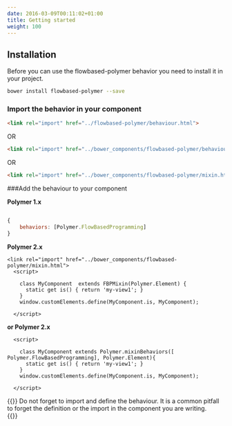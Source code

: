```yaml
---
date: 2016-03-09T00:11:02+01:00
title: Getting started
weight: 100
---
```


## Installation

Before you can use the flowbased-polymer behavior you need to install it in your project.

```sh
bower install flowbased-polymer --save
```

### Import the behavior in your component


```html
<link rel="import" href="../flowbased-polymer/behaviour.html">
```
OR
```html
<link rel="import" href="../bower_components/flowbased-polymer/behaviour.html">
```
OR
```html
<link rel="import" href="../bower_components/flowbased-polymer/mixin.html">

```


###Add the behaviour to your component

**Polymer 1.x**
```javascript

{
    behaviors: [Polymer.FlowBasedProgramming]
}

```

**Polymer 2.x**
```
<link rel="import" href="../bower_components/flowbased-polymer/mixin.html">
  <script>

    class MyComponent  extends FBPMixin(Polymer.Element) { 
      static get is() { return 'my-view1'; }
    }
    window.customElements.define(MyComponent.is, MyComponent);

  </script>

```

**or Polymer 2.x**
``` 
  <script>

    class MyComponent extends Polymer.mixinBehaviors([ Polymer.FlowBasedProgramming], Polymer.Element){
      static get is() { return 'my-view1'; }
    }
    window.customElements.define(MyComponent.is, MyComponent);

  </script>

```


{{<note title="Tipp">}}
Do not forget to import and define the behaviour. It is a common pitfall to forget the definition or the import in the component you are writing.  
{{</note >}}
